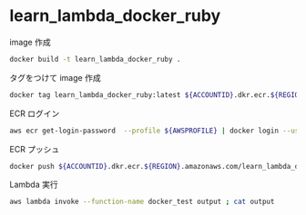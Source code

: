 # learn_lambda_docker_ruby

image 作成

```zsh
docker build -t learn_lambda_docker_ruby .
```

タグをつけて image 作成

```zsh
docker tag learn_lambda_docker_ruby:latest ${ACCOUNTID}.dkr.ecr.${REGION}.amazonaws.com/learn_lambda_docker_ruby:latest
```

ECR ログイン

```zsh
aws ecr get-login-password  --profile ${AWSPROFILE} | docker login --username AWS --password-stdin ${ACCOUNTID}.dkr.ecr.${REGION}.amazonaws.com
```

ECR プッシュ

```zsh
docker push ${ACCOUNTID}.dkr.ecr.${REGION}.amazonaws.com/learn_lambda_docker_ruby:latest
```

Lambda 実行

```zsh
aws lambda invoke --function-name docker_test output ; cat output
```
